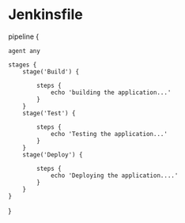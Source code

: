 # Jenkinsfile
pipeline {
    
    agent any

    stages {
        stage('Build') {
           
            steps {
                echo 'building the application...'
            }
        }
        stage('Test') {
           
            steps {
                echo 'Testing the application...'
            }
        }
        stage('Deploy') {
            
            steps {
                echo 'Deploying the application....'
            }
        }
    }
}
